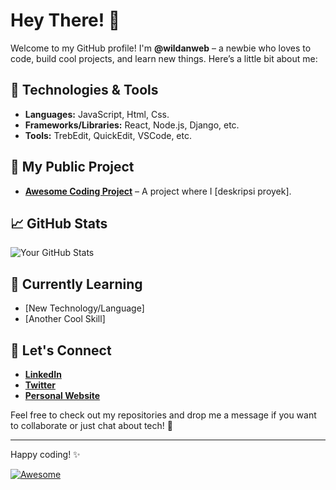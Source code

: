 # Hey There! 👋

Welcome to my GitHub profile! I'm **@wildanweb** – a newbie who loves to code, build cool projects, and learn new things. Here’s a little bit about me:

## 🔧 Technologies & Tools

- **Languages:** JavaScript, Html, Css.
- **Frameworks/Libraries:** React, Node.js, Django, etc.
- **Tools:** TrebEdit, QuickEdit, VSCode, etc.

## 🚀 My Public Project

- **[Awesome Coding Project](https://github.com/wildanweb/wildanweb.github.io)** – A project where I [deskripsi proyek].

## 📈 GitHub Stats

![Your GitHub Stats](https://github-readme-stats.vercel.app/api?username=your-username&show_icons=true&hide_title=true&hide=prs&count_private=true&hide_border=true&theme=radical)

## 🌱 Currently Learning

- [New Technology/Language]
- [Another Cool Skill]

## 💬 Let's Connect

- **[LinkedIn](https://www.linkedin.com/in/your-linkedin)**
- **[Twitter](https://twitter.com/your-twitter)**
- **[Personal Website](https://yourwebsite.com)**

Feel free to check out my repositories and drop me a message if you want to collaborate or just chat about tech! 🚀

---

Happy coding! ✨

[![Awesome](https://img.shields.io/badge/Ready%20for%20Collaboration-brightgreen)](mailto:your-email@example.com)
